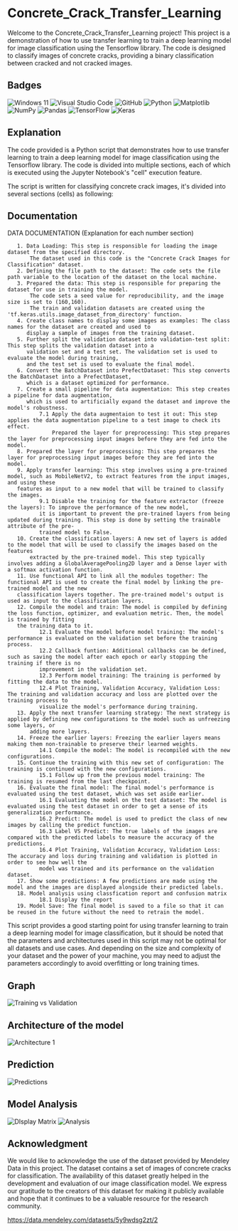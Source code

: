 # Concrete_Crack_Transfer_Learning
Welcome to the Concrete_Crack_Transfer_Learning project! This project is a demonstration of how to use transfer learning to train a deep learning model for image classification using the Tensorflow library. The code is designed to classify images of concrete cracks, providing a binary classification between cracked and not cracked images.

## Badges

![Windows 11](https://img.shields.io/badge/Windows%2011-%230079d5.svg?style=for-the-badge&logo=Windows%2011&logoColor=white)
![Visual Studio Code](https://img.shields.io/badge/Visual%20Studio%20Code-0078d7.svg?style=for-the-badge&logo=visual-studio-code&logoColor=white)
![GitHub](https://img.shields.io/badge/github-%23121011.svg?style=for-the-badge&logo=github&logoColor=white)
![Python](https://img.shields.io/badge/python-3670A0?style=for-the-badge&logo=python&logoColor=ffdd54)
![Matplotlib](https://img.shields.io/badge/Matplotlib-%23ffffff.svg?style=for-the-badge&logo=Matplotlib&logoColor=black)
![NumPy](https://img.shields.io/badge/numpy-%23013243.svg?style=for-the-badge&logo=numpy&logoColor=white)
![Pandas](https://img.shields.io/badge/pandas-%23150458.svg?style=for-the-badge&logo=pandas&logoColor=white)
![TensorFlow](https://img.shields.io/badge/TensorFlow-%23FF6F00.svg?style=for-the-badge&logo=TensorFlow&logoColor=white)
![Keras](https://img.shields.io/badge/Keras-%23D00000.svg?style=for-the-badge&logo=Keras&logoColor=white)

## Explanation
The code provided is a Python script that demonstrates how to use transfer learning to train a deep learning model for image classification 
using the Tensorflow library. The code is divided into multiple sections, each of which is executed using the Jupyter Notebook's "cell" execution feature.

The script is written for classifying concrete crack images, it's divided into several sections (cells) as following:

## Documentation
DATA DOCUMENTATION (Explanation for each number section)

       1. Data Loading: This step is responsible for loading the image dataset from the specified directory. 
           The dataset used in this code is the "Concrete Crack Images for Classification" dataset.
       2. Defining the file path to the dataset: The code sets the file path variable to the location of the dataset on the local machine.
       3. Prepared the data: This step is responsible for preparing the dataset for use in training the model. 
           The code sets a seed value for reproducibility, and the image size is set to (160,160). 
           The train and validation datasets are created using the 'tf.keras.utils.image_dataset_from_directory' function.
       4. Create class names to display some images as examples: The class names for the dataset are created and used to 
          display a sample of images from the training dataset.
       5. Further split the validation dataset into validation-test split: This step splits the validation dataset into a 
          validation set and a test set. The validation set is used to evaluate the model during training, 
          and the test set is used to evaluate the final model.
       6. Convert the BatchDataset into PrefectDataset: This step converts the BatchDataset into a PrefectDataset, 
          which is a dataset optimized for performance.
       7. Create a small pipeline for data augmentation: This step creates a pipeline for data augmentation, 
          which is used to artificially expand the dataset and improve the model's robustness.
              7.1 Apply the data augmentaion to test it out: This step applies the data augmentation pipeline to a test image to check its effect.
                  Prepared the layer for preprocessing: This step prepares the layer for preprocessing input images before they are fed into the model.
       8. Prepared the layer for preprocessing: This step prepares the layer for preprocessing input images before they are fed into the model.
       9. Apply transfer learning: This step involves using a pre-trained model, such as MobileNetV2, to extract features from the input images, and using these                 
       features as input to a new model that will be trained to classify the images.
              9.1 Disable the training for the feature extractor (freeze the layers): To improve the performance of the new model, 
              it is important to prevent the pre-trained layers from being updated during training. This step is done by setting the trainable attribute of the pre-                 
              trained model to False.
       10. Create the classification layers: A new set of layers is added to the model that will be used to classify the images based on the features 
           extracted by the pre-trained model. This step typically involves adding a GlobalAveragePooling2D layer and a Dense layer with a softmax activation function.
       11. Use functional API to link all the modules together: The functional API is used to create the final model by linking the pre-trained model and the new                  
       classification layers together. The pre-trained model's output is used as input to the classification layers.
       12. Compile the model and train: The model is compiled by defining the loss function, optimizer, and evaluation metric. Then, the model is trained by fitting              
       the training data to it.
              12.1 Evaluate the model before model training: The model's performance is evaluated on the validation set before the training process.
              12.2 Callback funtion: Additional callbacks can be defined, such as saving the model after each epoch or early stopping the training if there is no                          
              improvement in the validation set.
              12.3 Perform model training: The training is performed by fitting the data to the model.
              12.4 Plot Training, Validation Accuracy, Validation Loss: The training and validation accuracy and loss are plotted over the training process to                            
              visualize the model's performance during training.
       13. Apply the next transfer learning strategy: The next strategy is applied by defining new configurations to the model such as unfreezing some layers, or
           adding more layers.
       14. Freeze the earlier layers: Freezing the earlier layers means making them non-trainable to preserve their learned weights.
              14.1 Compile the model: The model is recompiled with the new configurations.
       15. Continue the training with this new set of configuration: The training is continued with the new configurations.
              15.1 Follow up from the previous model training: The training is resumed from the last checkpoint.
       16. Evaluate the final model: The final model's performance is evaluated using the test dataset, which was set aside earlier.
              16.1 Evaluating the model on the test dataset: The model is evaluated using the test dataset in order to get a sense of its generalization performance.
              16.2 Predict: The model is used to predict the class of new images by calling the predict function.
              16.3 Label VS Predict: The true labels of the images are compared with the predicted labels to measure the accuracy of the predictions.
              16.4 Plot Training, Validation Accuracy, Validation Loss: The accuracy and loss during training and validation is plotted in order to see how well the                      
              model was trained and its performance on the validation dataset.
       17. Show some predictions: A few predictions are made using the model and the images are displayed alongside their predicted labels.
       18. Model analysis using classfication report and confusion matrix
              18.1 Display the report
       19. Model Save: The final model is saved to a file so that it can be reused in the future without the need to retrain the model.

This script provides a good starting point for using transfer learning to train a deep learning model for image classification, 
but it should be noted that the parameters and architectures used in this script may not be optimal for all datasets and use cases. 
And depending on the size and complexity of your dataset and the power of your machine, you may need to adjust the parameters accordingly to avoid 
overfitting or long training times.
## Graph
![Training vs Validation](https://user-images.githubusercontent.com/82282919/211732878-3d2ad857-62ee-496f-9fe9-80eb83ffde81.png)

## Architecture of the model
![Architecture 1](https://user-images.githubusercontent.com/82282919/211738936-7a80d1e7-61aa-4354-a3db-b12ebaf5d202.png)

## Prediction
![Predictions](https://user-images.githubusercontent.com/82282919/211784568-5905bb6e-db28-4bf3-8416-f28b90b4d246.png)

## Model Analysis
![DIsplay Matrix](https://user-images.githubusercontent.com/82282919/211784476-3888d34e-e6e2-4e75-86e9-e47accc0c791.png)
![Analysis](https://user-images.githubusercontent.com/82282919/211784525-6ab42b54-ea35-4f52-acc3-a72a199bd1ca.png)

## Acknowledgment 
We would like to acknowledge the use of the dataset provided by Mendeley Data in this project. The dataset contains a set of images of concrete cracks for classification. The availability of this dataset greatly helped in the development and evaluation of our image classification model. We express our gratitude to the creators of this dataset for making it publicly available and hope that it continues to be a valuable resource for the research community.

https://data.mendeley.com/datasets/5y9wdsg2zt/2
